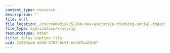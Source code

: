 ```yaml
---
content_type: resource
description: ''
file: null
file_location: /coursemedia/15-960-new-executive-thinking-social-impact-technology-projects-fall-2017-spring-2018/21993aa8ed4657878c9fecdd7ba21b5f_HaySEpWEsdU.vtt
file_type: application/x-subrip
resourcetype: Other
title: 3play caption file
uid: 21993aa8-ed46-5787-8c9f-ecdd7ba21b5f
---
```

